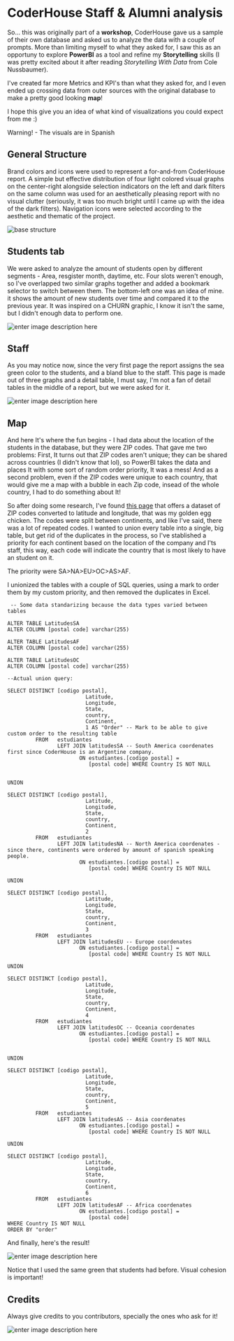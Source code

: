 # CoderHouse Staff & Alumni analysis
So... this was originally part of a **workshop**, CoderHouse gave us a sample of their own database and asked us to analyze the data with a couple of prompts. More than limiting myself to what they asked for, I saw this as an opportuny to explore **PowerBI** as a tool and refine my **Storytelling** skills (I was pretty excited about it after reading *Storytelling With Data* from Cole Nussbaumer).

I've created far more Metrics and KPI's than what they asked for, and I even ended up crossing data from outer sources with the original database to make a pretty good looking **map**! 

I hope this give you an idea of what kind of visualizations you could expect from me :)

Warning! - The visuals are in Spanish

## General Structure
Brand colors and icons were used to represent a for-and-from CoderHouse report. A simple but effective distribution of four light colored visual graphs on the center-right alongside selection indicators on the left and dark filters on the same column was used for an aesthetically pleasing report with no visual clutter (seriously, it was too much bright until I came up with the idea of the dark filters). Navigation icons were selected according to the aesthetic and thematic of the project.

![base structure](Captures/base_screenshot.png)

## Students tab
We were asked to analyze the amount of students open by different segments - Area, resgister month, daytime, etc. Four slots weren't enough, so I've overlapped two similar graphs together and added a bookmark selector to switch between them.
The bottom-left one was an idea of mine. it shows the amount of new students over time and compared it to the previous year. It was inspired on a CHURN graphic, I know it isn't the same, but I didn't enough data to perform one.

![enter image description here](Captures/students_screenshot2.png)

## Staff
As you may notice now, since the very first page the report assigns the sea green color to the students, and a bland blue to the staff. This page is made out of three graphs and a detail table, I must say, I'm not a fan of detail tables in the middle of a report, but we were asked for it.

![enter image description here](Captures/staff_screenshot.png)

## Map
And here It's where the fun begins - I had data about the location of the students in the database, but they were ZIP codes. That gave me two problems: First, It turns out that ZIP codes aren't unique; they can be shared across countries (I didn't know that lol), so PowerBI takes the data and places It with some sort of random order priority, It was a mess! And as a second problem, even if the ZIP codes were unique to each country, that would give me a map with a bubble in each Zip code, insead of the whole country, I had to do something about It!

So after doing some research, I've found [this page](https://www.listendata.com/2020/11/zip-code-to-latitude-and-longitude.html) that offers a dataset of ZIP codes converted to latitude and longitude, that was my golden egg chicken.
The codes were split between continents, and like I've said, there was a lot of repeated codes.
I wanted to union every table into a single, big table, but get rid of the duplicates in the process, so I've stablished a priority for each continent based on the location of the company and I'ts staff, this way, each code will indicate the country that is most likely to have an student on it.

The priority were SA>NA>EU>OC>AS>AF.

I unionized the tables with a couple of SQL queries, using a mark to order them by my custom priority, and then removed the duplicates in Excel.

   

  

     -- Some data standarizing because the data types varied between tables
    
    ALTER TABLE LatitudesSA
    ALTER COLUMN [postal code] varchar(255)
    
    ALTER TABLE LatitudesAF
    ALTER COLUMN [postal code] varchar(255)
    
    ALTER TABLE LatitudesOC
    ALTER COLUMN [postal code] varchar(255)
    
    --Actual union query:
    
    SELECT DISTINCT [codigo postal],
                             Latitude,
    						 Longitude,
    						 State,
    						 country,
    						 Continent, 
    						 1 AS "Order" -- Mark to be able to give custom order to the resulting table
             FROM   estudiantes
                    LEFT JOIN latitudesSA -- South America coordenates first since CoderHouse is an Argentine company.
                           ON estudiantes.[codigo postal] =
                              [postal code] WHERE Country IS NOT NULL
    
    						  
    UNION
    
    SELECT DISTINCT [codigo postal],
                             Latitude,
    						 Longitude,
    						 State,
                             country,
    						 Continent, 
    						 2
             FROM   estudiantes
                    LEFT JOIN latitudesNA -- North America coordenates - since there, continents were ordered by amount of spanish speaking people.
                           ON estudiantes.[codigo postal] =
                              [postal code] WHERE Country IS NOT NULL
    
    UNION
    
    SELECT DISTINCT [codigo postal],
                             Latitude,
    						 Longitude,
    						 State,
                             country,
    						 Continent, 
    						 3
             FROM   estudiantes
                    LEFT JOIN latitudesEU -- Europe coordenates
                           ON estudiantes.[codigo postal] =
                              [postal code] WHERE Country IS NOT NULL
    
    UNION
    
    SELECT DISTINCT [codigo postal],
                             Latitude,
    						 Longitude,
    						 State,
                             country,
    						 Continent, 
    						 4
             FROM   estudiantes
                    LEFT JOIN latitudesOC -- Oceania coordenates
                           ON estudiantes.[codigo postal] =
                              [postal code] WHERE Country IS NOT NULL
    
    
    UNION
    
    SELECT DISTINCT [codigo postal],
                             Latitude,
    						 Longitude,
    						 State,
                             country,
    						 Continent, 
    						 5
             FROM   estudiantes
                    LEFT JOIN latitudesAS -- Asia coordenates
                           ON estudiantes.[codigo postal] =
                              [postal code] WHERE Country IS NOT NULL
    
    UNION
    
    SELECT DISTINCT [codigo postal],
                             Latitude,
    						 Longitude,
    						 State,
                             country,
    						 Continent, 
    						 6
             FROM   estudiantes
                    LEFT JOIN latitudesAF -- Africa coordenates
                           ON estudiantes.[codigo postal] =
                              [postal code]
    WHERE Country IS NOT NULL
    ORDER BY "order" 

And finally, here's the result!

![enter image description here](Captures/credits_screenshot.png)

Notice that I used the same green that students had before. Visual cohesion is important!

## Credits
Always give credits to you contributors, specially the ones who ask for it!

![enter image description here](Captures/credits.png)
